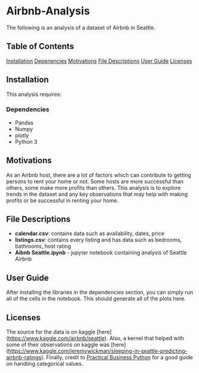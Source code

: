 # Airbnb-Analysis

The following is an analysis of a dataset of Airbnb in Seattle.

## Table of Contents

<a href="#Installation">Installation</a>
<a href="#Dependencies">Depenencies</a>
<a href="#Motivations">Motivations</a>
<a href="#File Descriptions">File Descriptions</a>
<a href="#User Guide">User Guide</a>
<a href="#licenses">Licenses</a>

## Installation

This analysis requires:

### Dependencies

- Pandas 
- Numpy
- plotly
- Python 3

## Motivations

As an Airbnb host, there are a lot of factors which can contribute to getting persons to rent your home
or not. Some hosts are more successful than others, some make more profits than others. This analysis 
is to explore trends in the dataset and any key observations that may help with making profits or
be successful in renting your home.

## File Descriptions

- **calendar.csv**: contains data such as availability, dates, price
- **listings.csv**: contains every listing and has data such as bedrooms, bathrooms, host rating
- **Aibnb Seattle.ipynb** - jupyter notebook containing analysis of Seattle Airbnb

## User Guide

After installing the libraries in the dependencies section, you can simply run all of the cells in the notebook.
This should generate all of the plots here.

## Licenses

The source for the data is on kaggle [here] (https://www.kaggle.com/airbnb/seattle).  Also, a kernel that helped with some of
their observations on kaggle was [here] (https://www.kaggle.com/jeremywickman/sleeping-in-seattle-predicting-airbnb-ratings).
Finally, credit to [Practical Business Python](https://pbpython.com/categorical-encoding.html) for a good guide on handling categorical
values.
